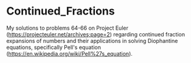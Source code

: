 ﻿# Continued_Fractions
My solutions to problems 64-66 on Project Euler (https://projecteuler.net/archives;page=2) regarding continued fraction expansions of numbers and their applications in solving Diophantine equations, specifically Pell's equation (https://en.wikipedia.org/wiki/Pell%27s_equation).
